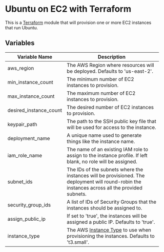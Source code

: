 # Ubuntu on EC2 with Terraform

This is a [Terraform](https://terraform.io) module that will provision one or more EC2 instances that run Ubuntu.

## Variables

| Variable Name         | Description                                                                   |
------------------------|-------------------------------------------------------------------------------|
| aws_region            | The AWS Region where resources will be deployed. Defaults to 'us-east-2'.     |
| min_instance_count    | The minimum number of EC2 instances to provision.                             |
| max_instance_count    | The maximum number of EC2 instances to provision.                             |
| desired_instance_count | The desired number of EC2 instances to provision.                            |
| keypair_path          | The path to the SSH public key file that will be used for access to the instance. |
| deployment_name       | A unique name used to generate things like the instance name.                 |
| iam_role_name         | The name of an existing IAM role to assign to the instance profile. If left blank, no role will be assigned. |
| subnet_ids            | The IDs of the subnets where the instances will be provisioned. The deployment will round-robin the instances across all the provided subnets. |
| security_group_ids    | A list of IDs of Security Groups that the instances should be assigned to.     |
| assign_public_ip      | If set to 'true', the instances will be assigned a public IP. Defaults to 'true'. |
| instance_type         | The AWS [Instance Type](https://aws.amazon.com/ec2/instance-types/) to use when provisioning the instances. Defaults to 't3.small'. |
